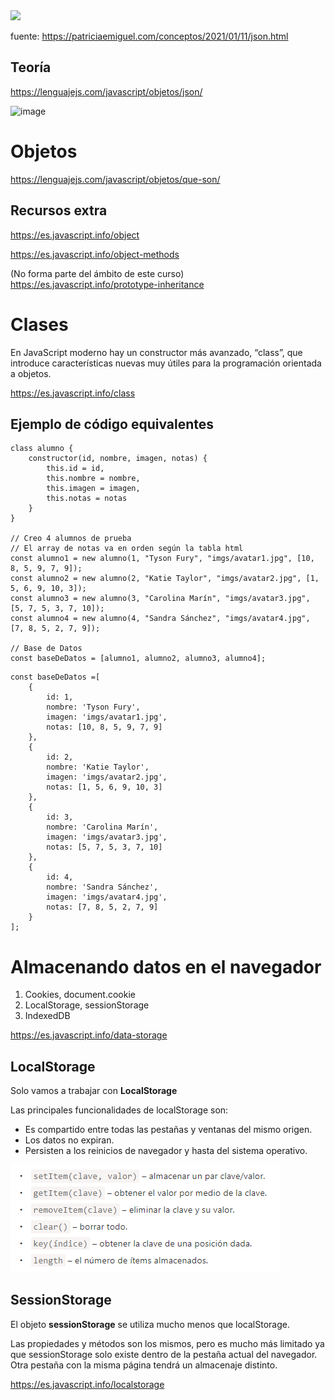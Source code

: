 <img src="https://github.com/profeMelola/LM-09-2023-24/assets/91023374/35005584-fcbe-4d6e-a6a1-de7e49ebbe10" height="400px"/>

fuente: https://patriciaemiguel.com/conceptos/2021/01/11/json.html

## Teoría
https://lenguajejs.com/javascript/objetos/json/


![image](https://user-images.githubusercontent.com/91023374/232497949-804b5947-1b8f-42eb-9d93-9e4a6cafe6b1.png)


# Objetos

https://lenguajejs.com/javascript/objetos/que-son/

## Recursos extra

https://es.javascript.info/object

https://es.javascript.info/object-methods

(No forma parte del ámbito de este curso) https://es.javascript.info/prototype-inheritance


# Clases

En JavaScript moderno hay un constructor más avanzado, “class”, que introduce características nuevas muy útiles para la programación orientada a objetos.

https://es.javascript.info/class

## Ejemplo de código equivalentes

```
class alumno {
    constructor(id, nombre, imagen, notas) {
        this.id = id,
        this.nombre = nombre,
        this.imagen = imagen,
        this.notas = notas
    }
}

// Creo 4 alumnos de prueba
// El array de notas va en orden según la tabla html
const alumno1 = new alumno(1, "Tyson Fury", "imgs/avatar1.jpg", [10, 8, 5, 9, 7, 9]);
const alumno2 = new alumno(2, "Katie Taylor", "imgs/avatar2.jpg", [1, 5, 6, 9, 10, 3]);
const alumno3 = new alumno(3, "Carolina Marín", "imgs/avatar3.jpg", [5, 7, 5, 3, 7, 10]);
const alumno4 = new alumno(4, "Sandra Sánchez", "imgs/avatar4.jpg", [7, 8, 5, 2, 7, 9]);

// Base de Datos
const baseDeDatos = [alumno1, alumno2, alumno3, alumno4];
```

```
const baseDeDatos =[
    {
        id: 1,
        nombre: 'Tyson Fury',
        imagen: 'imgs/avatar1.jpg',
        notas: [10, 8, 5, 9, 7, 9]
    },
    {
        id: 2,
        nombre: 'Katie Taylor',
        imagen: 'imgs/avatar2.jpg',
        notas: [1, 5, 6, 9, 10, 3]
    },
    {
        id: 3,
        nombre: 'Carolina Marín',
        imagen: 'imgs/avatar3.jpg',
        notas: [5, 7, 5, 3, 7, 10]
    },    
    {
        id: 4,
        nombre: 'Sandra Sánchez',
        imagen: 'imgs/avatar4.jpg',
        notas: [7, 8, 5, 2, 7, 9]
    }    
];

```

# Almacenando datos en el navegador

1. Cookies, document.cookie
2. LocalStorage, sessionStorage
3. IndexedDB

https://es.javascript.info/data-storage

## LocalStorage

Solo vamos a trabajar con **LocalStorage**

Las principales funcionalidades de localStorage son:

- Es compartido entre todas las pestañas y ventanas del mismo origen.
- Los datos no expiran. 
- Persisten a los reinicios de navegador y hasta del sistema operativo.


![alt text](image.png)


## SessionStorage

El objeto **sessionStorage** se utiliza mucho menos que localStorage.

Las propiedades y métodos son los mismos, pero es mucho más limitado ya que sessionStorage solo existe dentro de la pestaña actual del navegador. Otra pestaña con la misma página tendrá un almacenaje distinto.

https://es.javascript.info/localstorage



